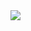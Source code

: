 <img align="center" src="https://github-readme-stats.vercel.app/api/top-langs username=JoapCarlopBatistp&hide=html,scss,stylus,blade,jupyter%20notebook,python,css,shell,batchfile,dockerfile,typescript&theme=algolia&show_icons=true"/>
